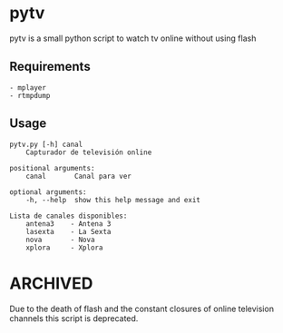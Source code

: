 # pytv
pytv is a small python script to watch tv online without using flash

## Requirements
    - mplayer
    - rtmpdump
	
## Usage
	pytv.py [-h] canal
		Capturador de televisión online

	positional arguments:
		canal       Canal para ver

	optional arguments:
		-h, --help  show this help message and exit

	Lista de canales disponibles:
		antena3    - Antena 3
		lasexta    - La Sexta
		nova       - Nova
		xplora     - Xplora

# ARCHIVED 
Due to the death of flash and the constant closures of online television channels this script is deprecated.
